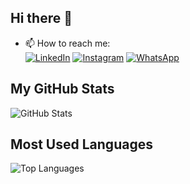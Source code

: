 ## Hi there 👋

<!--
**iskhakmuhamad/iskhakmuhamad** is a ✨ _special_ ✨ repository because its `README.md` (this file) appears on your GitHub profile.

Here are some ideas to get you started:

 🔭 I’m currently working on application associate developer as fullstack enggineer
 😄 Pronouns: indonesian and english
-->

- 📫 How to reach me: <br/>
[![LinkedIn](https://img.shields.io/badge/LinkedIn-0077B5?logo=linkedin&logoColor=white)](https://www.linkedin.com/in/muhamad-iskhak123/)
[![Instagram](https://img.shields.io/badge/Instagram-E4405F?logo=instagram&logoColor=white)](https://www.instagram.com/iskhak.muhamad_/)
[![WhatsApp](https://img.shields.io/badge/WhatsApp-25D366?logo=whatsapp&logoColor=white)](https://wa.me/+6289630896003)

## My GitHub Stats

![GitHub Stats](https://github-readme-stats.vercel.app/api?username=iskhakmuhamad&show_icons=true&theme=dark)

## Most Used Languages

![Top Languages](https://github-readme-stats.vercel.app/api/top-langs/?username=iskhakmuhamad&layout=compact&theme=dark)
